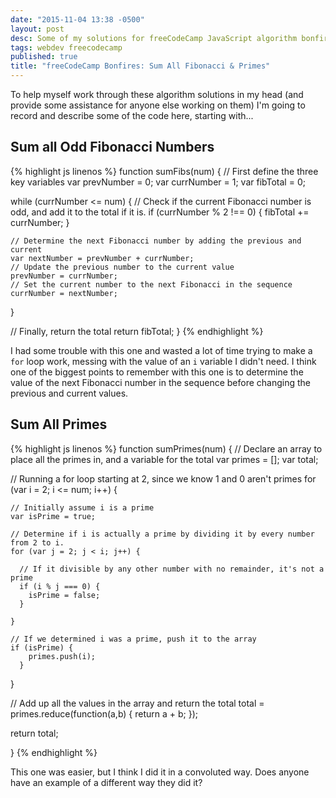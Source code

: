 ```yaml
---
date: "2015-11-04 13:38 -0500"
layout: post
desc: Some of my solutions for freeCodeCamp JavaScript algorithm bonfires explained.
tags: webdev freecodecamp
published: true
title: "freeCodeCamp Bonfires: Sum All Fibonacci & Primes"
---
```


To help myself work through these algorithm solutions in my head (and provide some assistance for anyone else working on them) I'm going to record and describe some of the code here, starting with...

## Sum all Odd Fibonacci Numbers

{% highlight js linenos %}
function sumFibs(num) {
  // First define the three key variables
  var prevNumber = 0;
  var currNumber = 1;
  var fibTotal = 0;

  while (currNumber <= num) {
  	// Check if the current Fibonacci number is odd, and add it to the total if it is.
    if (currNumber % 2 !== 0) {
      fibTotal += currNumber;
    }

    // Determine the next Fibonacci number by adding the previous and current
    var nextNumber = prevNumber + currNumber;
    // Update the previous number to the current value
    prevNumber = currNumber;
    // Set the current number to the next Fibonacci in the sequence
    currNumber = nextNumber;
  }

 // Finally, return the total
 return fibTotal;
}
{% endhighlight %}

I had some trouble with this one and wasted a lot of time trying to make a `for` loop work, messing with the value of an `i` variable I didn't need. I think one of the biggest points to remember with this one is to determine the value of the next Fibonacci number in the sequence before changing the previous and current values.

## Sum All Primes

{% highlight js linenos %}
function sumPrimes(num) {
  // Declare an array to place all the primes in, and a variable for the total
  var primes = [];
  var total;

  // Running a for loop starting at 2, since we know 1 and 0 aren't primes
  for (var i = 2; i <= num; i++) {

    // Initially assume i is a prime
    var isPrime = true;

    // Determine if i is actually a prime by dividing it by every number from 2 to i.
    for (var j = 2; j < i; j++) {

      // If it divisible by any other number with no remainder, it's not a prime
      if (i % j === 0) {
        isPrime = false;
      }

    }

    // If we determined i was a prime, push it to the array
    if (isPrime) {
        primes.push(i);
      }

  }

  // Add up all the values in the array and return the total
  total = primes.reduce(function(a,b) {
    return a + b;
  });

  return total;

}
{% endhighlight %}

This one was easier, but I think I did it in a convoluted way. Does anyone have an example of a different way they did it?
